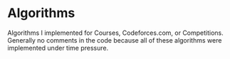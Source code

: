 # Algorithms
Algorithms I implemented for Courses, Codeforces.com, or Competitions. Generally no comments in the code because all of these algorithms were implemented under time pressure.
